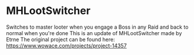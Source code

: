 # MHLootSwitcher
Switches to master looter when you engage a Boss in any Raid and back to normal when you're done
This is an update of MHLootSwitcher made by Etrne
The original project can be found here: https://www.wowace.com/projects/project-14357